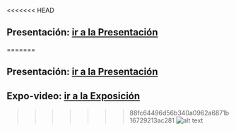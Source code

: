 <<<<<<< HEAD
## Presentación: [ir a la Presentación](https://view.genial.ly/5f9288b27dfa010d0ec2e243/presentation-reporte-de-investigacion) 
=======
## Presentación: [ir a la Presentación](https://view.genial.ly/5f9288b27dfa010d0ec2e243/presentation-reporte-de-investigacion)
## Expo-video: [ir a la Exposición](https://navaxa.github.io/9FB1-Integracion-de-Tecnologias-de-Computo/Unidad%203/Reporte%20de%20investigaci%C3%B3n/video/expo.html) 
>>>>>>> 88fc64496d56b340a0962a6871b16729213ac281
![alt text](presentacion.PNG)

